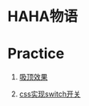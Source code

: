 # HAHA物语

# Practice

1. [吸顶效果](https://codebyalvin.github.io/demos/demos/IntersectionObserver.html)

2. [css实现switch开关](https://codebyalvin.github.io/demos/demos/switch.html)